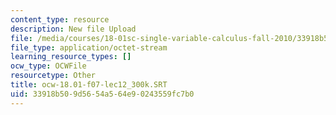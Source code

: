 ```yaml
---
content_type: resource
description: New file Upload
file: /media/courses/18-01sc-single-variable-calculus-fall-2010/33918b509d5654a564e90243559fc7b0_ocw-18.01-f07-lec12_300k.SRT
file_type: application/octet-stream
learning_resource_types: []
ocw_type: OCWFile
resourcetype: Other
title: ocw-18.01-f07-lec12_300k.SRT
uid: 33918b50-9d56-54a5-64e9-0243559fc7b0
---
```

